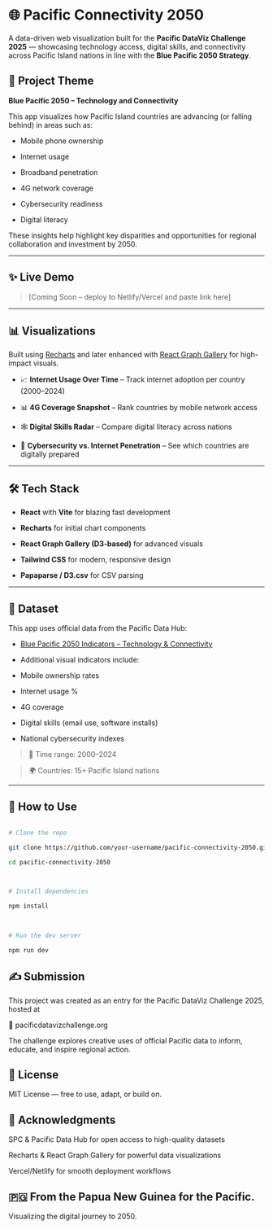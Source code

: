 # 🌐 Pacific Connectivity 2050

  
A data-driven web visualization built for the **Pacific DataViz Challenge 2025** — showcasing technology access, digital skills, and connectivity across Pacific Island nations in line with the **Blue Pacific 2050 Strategy**.


## 🧠 Project Theme


**Blue Pacific 2050 – Technology and Connectivity**


This app visualizes how Pacific Island countries are advancing (or falling behind) in areas such as:

- Mobile phone ownership

- Internet usage

- Broadband penetration

- 4G network coverage

- Cybersecurity readiness

- Digital literacy

  

These insights help highlight key disparities and opportunities for regional collaboration and investment by 2050.

  

---

  
## ✨ Live Demo

  

> [Coming Soon – deploy to Netlify/Vercel and paste link here]

  

---

  
## 📊 Visualizations

  

Built using [Recharts](https://recharts.org/) and later enhanced with [React Graph Gallery](https://www.react-graph-gallery.com/) for high-impact visuals.

  

- 📈 **Internet Usage Over Time** – Track internet adoption per country (2000–2024)

- 📊 **4G Coverage Snapshot** – Rank countries by mobile network access

- 🕸️ **Digital Skills Radar** – Compare digital literacy across nations

- 📍 **Cybersecurity vs. Internet Penetration** – See which countries are digitally prepared

  

---

  

## 🛠️ Tech Stack

  

- **React** with **Vite** for blazing fast development

- **Recharts** for initial chart components

- **React Graph Gallery (D3-based)** for advanced visuals

- **Tailwind CSS** for modern, responsive design

- **Papaparse / D3.csv** for CSV parsing

  

---

  
## 📁 Dataset

  

This app uses official data from the Pacific Data Hub:


- [Blue Pacific 2050 Indicators – Technology & Connectivity](https://pacificdata.org/data/dataset/blue-pacific-2050-technology-and-connectivity-thematic-area-7-df-bp50-7)

- Additional visual indicators include:

- Mobile ownership rates

- Internet usage %

- 4G coverage

- Digital skills (email use, software installs)

- National cybersecurity indexes


> 📅 Time range: 2000–2024

> 🌍 Countries: 15+ Pacific Island nations

  
---


## 📖 How to Use



```bash

# Clone the repo

git clone https://github.com/your-username/pacific-connectivity-2050.git

cd pacific-connectivity-2050

  

# Install dependencies

npm install

  

# Run the dev server

npm run dev

```


## ✍️ Submission

This project was created as an entry for the Pacific DataViz Challenge 2025, hosted at

🔗 pacificdatavizchallenge.org


The challenge explores creative uses of official Pacific data to inform, educate, and inspire regional action.


## 📄 License

MIT License — free to use, adapt, or build on.

## 🙌 Acknowledgments

SPC & Pacific Data Hub for open access to high-quality datasets

Recharts & React Graph Gallery for powerful data visualizations

Vercel/Netlify for smooth deployment workflows

  
## 🇵🇬 From the Papua New Guinea for the Pacific.

Visualizing the digital journey to 2050.